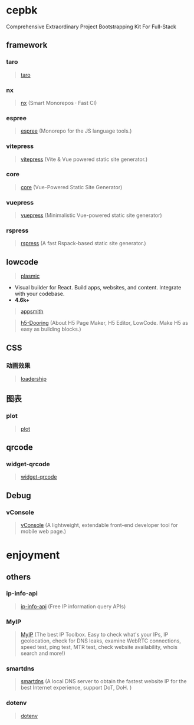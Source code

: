 # cepbk

Comprehensive Extraordinary Project Bootstrapping Kit For Full-Stack

## framework

### taro

> [taro](https://github.com/NervJS/taro)

### nx

> [nx](https://github.com/nrwl/nx) (Smart Monorepos · Fast CI)

### espree

> [espree](https://github.com/eslint/espree) (Monorepo for the JS language tools.)

### vitepress

> [vitepress](https://github.com/vuejs/vitepress) (Vite & Vue powered static site generator.)

### core

> [core](https://github.com/vuepress/core) (Vue-Powered Static Site Generator)

### vuepress

> [vuepress](https://github.com/vuejs/vuepress) (Minimalistic Vue-powered static site generator)

### rspress

> [rspress](https://github.com/web-infra-dev/rspress) (A fast Rspack-based static site generator.)

## lowcode

> [plasmic](https://github.com/plasmicapp/plasmic)

- Visual builder for React. Build apps, websites, and content. Integrate with your codebase.
- **4.6k+**

> [appsmith](https://github.com/appsmithorg/appsmith)

> [h5-Dooring](https://github.com/MrXujiang/h5-Dooring) (About
> H5 Page Maker, H5 Editor, LowCode. Make H5 as easy as building blocks.)

## CSS

### 动画效果

> [loadership](https://github.com/ccc159/loadership)

## 图表

### plot

> [plot](https://github.com/observablehq/plot)

## qrcode

### widget-qrcode

> [widget-qrcode](https://github.com/mumuy/widget-qrcode)

## Debug

### vConsole

> [vConsole](https://github.com/Tencent/vConsole) (A lightweight, extendable front-end developer tool for mobile web page.)

# enjoyment

## others

### ip-info-api

> [ip-info-api](https://github.com/ihmily/ip-info-api) (Free IP information query APIs)

### MyIP

> [MyIP](https://github.com/jason5ng32/MyIP) (The best IP Toolbox. Easy to check what's your IPs, IP geolocation, check for DNS leaks, examine WebRTC connections, speed test, ping test, MTR test, check website availability, whois search and more!)

### smartdns

> [smartdns](https://github.com/pymumu/smartdns) (A local DNS server to obtain the fastest website IP for the best Internet experience, support DoT, DoH. )

### dotenv

> [dotenv](https://github.com/motdotla/dotenv)
